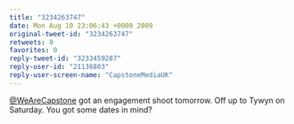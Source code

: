 ```yaml
---
title: "3234263747"
date: Mon Aug 10 23:06:43 +0000 2009
original-tweet-id: "3234263747"
retweets: 0
favorites: 0
reply-tweet-id: "3233459287"
reply-user-id: "21136803"
reply-user-screen-name: "CapstoneMediaUK"
---
```

<a href="https://twitter.com/WeAreCapstone">@WeAreCapstone</a> got an engagement shoot tomorrow. Off up to Tywyn on Saturday. You got some dates in mind?

